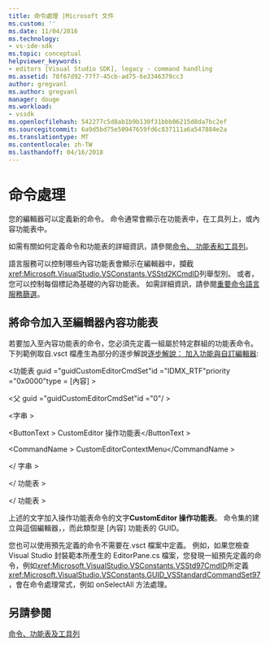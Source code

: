 ```yaml
---
title: 命令處理 |Microsoft 文件
ms.custom: ''
ms.date: 11/04/2016
ms.technology:
- vs-ide-sdk
ms.topic: conceptual
helpviewer_keywords:
- editors [Visual Studio SDK], legacy - command handling
ms.assetid: 78f67d92-77f7-45cb-ad75-6e3346379cc3
author: gregvanl
ms.author: gregvanl
manager: douge
ms.workload:
- vssdk
ms.openlocfilehash: 542277c5d8ab1b9b130f31bbb06215d8da7bc2ef
ms.sourcegitcommit: 6a9d5bd75e50947659fd6c837111a6a547884e2a
ms.translationtype: MT
ms.contentlocale: zh-TW
ms.lasthandoff: 04/16/2018
---
```

# <a name="command-handling"></a>命令處理
您的編輯器可以定義新的命令。 命令通常會顯示在功能表中，在工具列上，或內容功能表中。  
  
 如需有關如何定義命令和功能表的詳細資訊，請參閱[命令、 功能表和工具列](../extensibility/internals/commands-menus-and-toolbars.md)。  
  
 語言服務可以控制哪些內容功能表會顯示在編輯器中，攔截<xref:Microsoft.VisualStudio.VSConstants.VSStd2KCmdID>列舉型別。 或者，您可以控制每個標記為基礎的內容功能表。 如需詳細資訊，請參閱[重要命令語言服務篩選](../extensibility/internals/important-commands-for-language-service-filters.md)。  
  
## <a name="adding-commands-to-the-editor-context-menu"></a>將命令加入至編輯器內容功能表  
 若要加入至內容功能表的命令，您必須先定義一組屬於特定群組的功能表命令。 下列範例取自.vsct 檔產生為部分的逐步解說[逐步解說： 加入功能與自訂編輯器](../extensibility/walkthrough-adding-features-to-a-custom-editor.md):  
  
 \<功能表 guid ="guidCustomEditorCmdSet"id ="IDMX_RTF"priority ="0x0000"type = [內容] >  
  
 \<父 guid ="guidCustomEditorCmdSet"id ="0"/ >  
  
 \<字串 >  
  
 \<ButtonText > CustomEditor 操作功能表\</ButtonText >  
  
 \<CommandName > CustomEditorContextMenu\</CommandName >  
  
 \</ 字串 >  
  
 \</ 功能表 >  
  
 \</ 功能表 >  
  
 上述的文字加入操作功能表命令的文字**CustomEditor 操作功能表**。 命令集的建立與這個編輯器，，而此類型是 [內容] 功能表的 GUID。  
  
 您也可以使用預先定義的命令不需要在.vsct 檔案中定義。 例如，如果您檢查 Visual Studio 封裝範本所產生的 EditorPane.cs 檔案，您發現一組預先定義的命令，例如<xref:Microsoft.VisualStudio.VSConstants.VSStd97CmdID>所定義<xref:Microsoft.VisualStudio.VSConstants.GUID_VSStandardCommandSet97>，會在命令處理常式，例如 onSelectAll 方法處理。  
  
## <a name="see-also"></a>另請參閱  
 [命令、功能表及工具列](../extensibility/internals/commands-menus-and-toolbars.md)